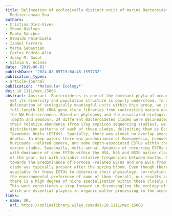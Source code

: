 ```yaml
---
title: Delineation of ecologically distinct units of marine Bacteroidetes in the Northwestern
  Mediterranean Sea
authors:
- Cristina Díez‐Vives
- Shaun Nielsen
- Pablo Sánchez
- Oswaldo Palenzuela
- Isabel Ferrera
- Marta Sebastián
- Carlos Pedrós‐Alió
- Josep M. Gasol
- Silvia G. Acinas
date: '2019-06-01'
publishDate: '2024-08-05T15:04:46.159773Z'
publication_types:
- article-journal
publication: '*Molecular Ecology*'
doi: 10.1111/mec.15068
abstract: Abstract  Bacteroidetes is one of the dominant phyla of ocean bacterioplankton,
  yet its diversity and population structure is poorly understood. To advance in the
  delineation of ecologically meaningful units within this group, we constructed near
  full‐length 16S rRNA gene clone libraries from contrasting marine environments in
  the NW Mediterranean. Based on phylogeny and the associated ecological variables
  (depth and season), 24 different Bacteroidetes clades were delineated. By considering
  their relative abundance (from iTag amplicon sequencing studies), we described the
  distribution patterns of each of these clades, delimiting them as Ecologically Significant
  Taxonomic Units (ESTUs). Spatially, there was almost no overlap among ESTUs at different
  depths. In deep waters there was predominance of Owenweeksia, Leeuwenhoekiella ,
  Muricauda ‐related genera, and some depth‐associated ESTUs within the NS5 and NS2b
  marine clades. Seasonally, multi‐annual dynamics of recurring ESTUs were present
  with dominance of some ESTUs within the NS4, NS5 and NS2b marine clades along most
  of the year, but with variable relative frequencies between months. A drastic change
  towards the predominance of Formosa ‐related ESTUs and one ESTU from the NS5 marine
  clade was typically present after the spring bloom. Even though there are no isolates
  available for these ESTUs to determine their physiology, correlation analyses identified
  the environmental preference of some of them. Overall, our results suggest that
  there is a high degree of niche specialisation within these closely related clades.
  This work constitutes a step forward in disentangling the ecology of marine Bacteroidetes,
  which are essential players in organic matter processing in the oceans.
links:
- name: URL
  url: https://onlinelibrary.wiley.com/doi/10.1111/mec.15068
---
```


